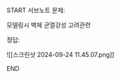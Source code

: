 START
서브노트
문제:

모델링시 벽체 균열강성 고려관련 

정답:


![[스크린샷 2024-09-24 11.45.07.png]]
<!--ID: 1727688301345-->
END